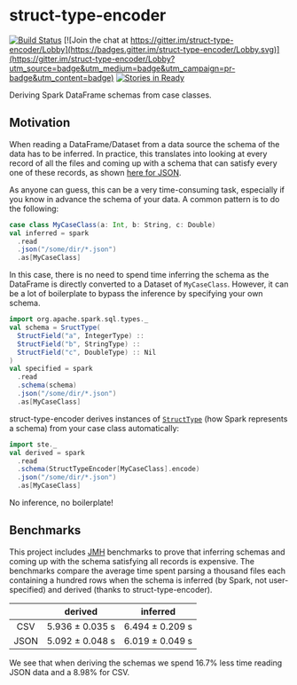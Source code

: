 # struct-type-encoder

[![Build Status](https://travis-ci.org/BenFradet/struct-type-encoder.svg?branch=master)](https://travis-ci.org/BenFradet/struct-type-encoder)
[![Join the chat at https://gitter.im/struct-type-encoder/Lobby](https://badges.gitter.im/struct-type-encoder/Lobby.svg)](https://gitter.im/struct-type-encoder/Lobby?utm_source=badge&utm_medium=badge&utm_campaign=pr-badge&utm_content=badge)
[![Stories in Ready](https://badge.waffle.io/BenFradet/struct-type-encoder.png?label=ready&title=Ready)](https://waffle.io/BenFradet/struct-type-encoder)

Deriving Spark DataFrame schemas from case classes.

## Motivation

When reading a DataFrame/Dataset from a data source the schema of the data has to be inferred. In
practice, this translates into looking at every record of all the files and coming up with a schema
that can satisfy every one of these records, as shown [here for JSON](
https://github.com/apache/spark/blob/master/sql/core/src/main/scala/org/apache/spark/sql/execution/datasources/json/JsonInferSchema.scala).

As anyone can guess, this can be a very time-consuming task, especially if you know in advance the
schema of your data. A common pattern is to do the following:

```scala
case class MyCaseClass(a: Int, b: String, c: Double)
val inferred = spark
  .read
  .json("/some/dir/*.json")
  .as[MyCaseClass]
```

In this case, there is no need to spend time inferring the schema as the DataFrame is directly
converted to a Dataset of `MyCaseClass`. However, it can be a lot of boilerplate to bypass the
inference by specifying your own schema.

```scala
import org.apache.spark.sql.types._
val schema = SructType(
  StructField("a", IntegerType) ::
  StructField("b", StringType) ::
  StructField("c", DoubleType) :: Nil
)
val specified = spark
  .read
  .schema(schema)
  .json("/some/dir/*.json")
  .as[MyCaseClass]
```

struct-type-encoder derives instances of [`StructType`](
http://spark.apache.org/docs/latest/api/scala/index.html#org.apache.spark.sql.types.StructType) (how
Spark represents a schema) from your case class automatically:

```scala
import ste._
val derived = spark
  .read
  .schema(StructTypeEncoder[MyCaseClass].encode)
  .json("/some/dir/*.json")
  .as[MyCaseClass]
```

No inference, no boilerplate!

## Benchmarks

This project includes [JMH](http://openjdk.java.net/projects/code-tools/jmh/) benchmarks to prove
that inferring schemas and coming up with the schema satisfying all records is expensive. The
benchmarks compare the average time spent parsing a thousand files each containing a hundred rows
when the schema is inferred (by Spark, not user-specified) and derived (thanks to
struct-type-encoder).

|   | derived | inferred |
|:-:|:-:|:-:|
| CSV  | 5.936 ± 0.035 s | 6.494 ± 0.209 s |
| JSON | 5.092 ± 0.048 s | 6.019 ± 0.049 s |

We see that when deriving the schemas we spend 16.7% less time reading JSON data and a 8.98% for
CSV.
